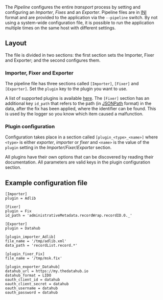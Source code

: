The _Pipeline_ configures the entire _transport_ process by setting and configuring an _Importer_, _Fixes_ and an _Exporter_. Pipeline files are in [INI](https://en.wikipedia.org/wiki/INI_file) format and are provided to the application via the `--pipeline` switch. By not using a system-wide configuration file, it is possible to run the application multiple times on the same host with different settings.

## Layout
The file is divided in two sections: the first section sets the Importer, Fixer and Exporter; and the second configures them.

### Importer, Fixer and Exporter
The pipeline file has three sections called `[Importer]`, `[Fixer]` and `[Exporter]`. Set the `plugin` key to the plugin you want to use.

A list of supported plugins is available [here](https://metacpan.org/pod/Datahub::Factory::Command::transport). The `[Fixer]` section has an additional key `id_path` that refers to the path (in [JSONPath](http://goessner.net/articles/JsonPath/) format) in the data, after the fix has been applied, where the identifier can be found. This is used by the logger so you know which item caused a malfunction.

### Plugin configuration
Configuration takes place in a section called `[plugin_<type>_<name>]` where `<type>` is either _exporter_, _importer_ or _fixer_ and `<name>` is the value of the `plugin` setting in the _Importer_/_Fixer_/_Exporter_ section.

All plugins have their own options that can be discovered by reading their documentation. All parameters are valid keys in the plugin configuration section.

## Example configuration file
```
[Importer]
plugin = Adlib

[Fixer]
plugin = Fix
id_path = 'administrativeMetadata.recordWrap.recordID.0._'

[Exporter]
plugin = Datahub

[plugin_importer_Adlib]
file_name = '/tmp/adlib.xml'
data_path = 'recordList.record.*'

[plugin_fixer_Fix]
file_name = '/tmp/msk.fix'

[plugin_exporter_Datahub]
datahub_url = https://my.thedatahub.io
datahub_format = LIDO
oauth_client_id = datahub
oauth_client_secret = datahub
oauth_username = datahub
oauth_password = datahub
```
